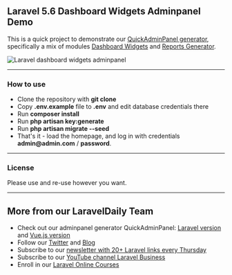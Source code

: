 ## Laravel 5.6 Dashboard Widgets Adminpanel Demo

This is a quick project to demonstrate our [QuickAdminPanel generator](https://quickadminpanel.com), specifically a mix of modules [Dashboard Widgets](http://docs.quickadminpanel.com/Installing_Modules/Custom_Modules/Dashboard_Widgets.html) and [Reports Generator](http://docs.quickadminpanel.com/Installing_Modules/Custom_Modules/Reports_Generator.html).

![Laravel dashboard widgets adminpanel](https://laraveldaily.com/wp-content/uploads/2018/11/dashboard-widgets-demo.png)

---

### How to use

- Clone the repository with __git clone__
- Copy __.env.example__ file to __.env__ and edit database credentials there
- Run __composer install__
- Run __php artisan key:generate__
- Run __php artisan migrate --seed__
- That's it - load the homepage, and log in with credentials __admin@admin.com__ / __password__.

---

### License

Please use and re-use however you want.

---

## More from our LaravelDaily Team

- Check out our adminpanel generator QuickAdminPanel: [Laravel version](https://quickadminpanel.com) and [Vue.js version](https://vue.quickadminpanel.com)
- Follow our [Twitter](https://twitter.com/dailylaravel) and [Blog](http://laraveldaily.com/blog)
- Subscribe to our [newsletter with 20+ Laravel links every Thursday](http://laraveldaily.com/weekly-laravel-newsletter/)
- Subscribe to our [YouTube channel Laravel Business](https://www.youtube.com/channel/UCTuplgOBi6tJIlesIboymGA)
- Enroll in our [Laravel Online Courses](https://laraveldaily.teachable.com/)
